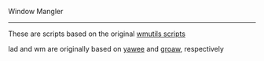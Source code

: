 Window Mangler

---

These are scripts based on the original [wmutils scripts](https://github.com/wmutils/contrib)

lad and wm are originally based on [yawee](http://git.z3bra.org/scripts/file/yawee.html) and [groaw](http://git.z3bra.org/scripts/file/groaw.html), respectively
